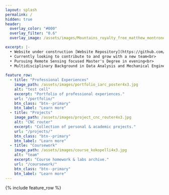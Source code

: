 ```yaml
---
layout: splash
permalink: /
hidden: true
header:
  overlay_color: "#000"
  overlay_filter: "0.6"
  overlay_image: /assets/images/Mountains_royalty_free_matthew_montrone.jpg

excerpt: |-
  • Website under construction [Website Repository](https://github.com/rossorilo/rossorilo.github.io)<br>
  • Currently looking to contribute to and grow with a new team<br>
  • Pursuing Remote Sensing focused Master's Degree in evening<br>
  • Multidisciplinary Background in Data Analysis and Mechanical Engineering <br>
  
feature_row:
  - title: "Professional Experiences"
    image_path: /assets/images/portfolio_iarc_poster4x3.jpg
    alt: "test cell"
    excerpt: "Portfolio of professional experiences."
    url: "/portfolio/"
    btn_class: "btn--primary"
    btn_label: "Learn more"
  - title: "Projects"
    image_path: /assets/images/project_cnc_router4x3.jpg
    alt: "CNC router"
    excerpt: "Collection of personal & academic projects."
    url: "/projects/"
    btn_class: "btn--primary"
    btn_label: "Learn more"   
  - title: "Coursework"
    image_path: /assets/images/course_kokopelli4x3.jpg
    alt: "team"
    excerpt: "Course homework & labs archive."
    url: "/coursework/"
    btn_class: "btn--primary"
    btn_label: "Learn more"   
---
```


{% include feature_row %}

